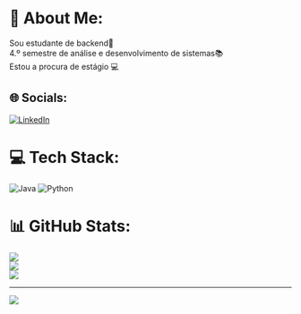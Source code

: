 # 💫 About Me:
Sou estudante de backend🧑<br>4.º semestre de análise e desenvolvimento de sistemas📚<br>Estou a procura de estágio 💻


## 🌐 Socials:
[![LinkedIn](https://img.shields.io/badge/LinkedIn-%230077B5.svg?logo=linkedin&logoColor=white)](https://www.linkedin.com/in/isaac-celestino-572876285/) 

# 💻 Tech Stack:
![Java](https://img.shields.io/badge/java-%23ED8B00.svg?style=flat&logo=java&logoColor=white)
![Python](https://img.shields.io/badge/python-%2314354C.svg?style=flat&logo=python&logoColor=white)
# 📊 GitHub Stats:
![](https://github-readme-stats.vercel.app/api?username=Isaac-Celestino&theme=radical&hide_border=false&include_all_commits=false&count_private=false)<br/>
![](https://github-readme-streak-stats.herokuapp.com/?user=Isaac-Celestino&theme=radical&hide_border=false)<br/>
![](https://github-readme-stats.vercel.app/api/top-langs/?username=Isaac-Celestino&theme=radical&hide_border=false&include_all_commits=false&count_private=false&layout=compact)

---
[![](https://visitcount.itsvg.in/api?id=Isaac-Celestino&icon=0&color=0)](https://visitcount.itsvg.in)

<!-- Proudly created with GPRM ( https://gprm.itsvg.in ) -->
